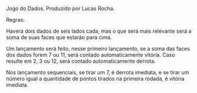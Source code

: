 Jogo do Dados.
Produzido por Lucas Rocha.

Regras:

Haverá dois dados de seis lados cada, mas o que será mais relevante será a soma de suas faces que estarão para cima.

Um lançamento será feito, nesse primeiro lançamento, se a soma das faces dos dados forem 7 ou 11, será contado automaticamente vitória. Caso resulte em 2, 3 ou 12, será contado automaticamente derrota.

Nos lançamento sequenciais, se tirar um 7, é derrota imediata, e se tirar um número igual a quantidade de pontos tirados na primeira rodada, é vitória imediata.